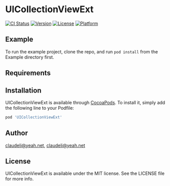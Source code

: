 # UICollectionViewExt

[![CI Status](https://img.shields.io/travis/claudeli@yeah.net/UICollectionViewExt.svg?style=flat)](https://travis-ci.org/claudeli@yeah.net/UICollectionViewExt)
[![Version](https://img.shields.io/cocoapods/v/UICollectionViewExt.svg?style=flat)](https://cocoapods.org/pods/UICollectionViewExt)
[![License](https://img.shields.io/cocoapods/l/UICollectionViewExt.svg?style=flat)](https://cocoapods.org/pods/UICollectionViewExt)
[![Platform](https://img.shields.io/cocoapods/p/UICollectionViewExt.svg?style=flat)](https://cocoapods.org/pods/UICollectionViewExt)

## Example

To run the example project, clone the repo, and run `pod install` from the Example directory first.

## Requirements

## Installation

UICollectionViewExt is available through [CocoaPods](https://cocoapods.org). To install
it, simply add the following line to your Podfile:

```ruby
pod 'UICollectionViewExt'
```

## Author

claudeli@yeah.net, claudeli@yeah.net

## License

UICollectionViewExt is available under the MIT license. See the LICENSE file for more info.
